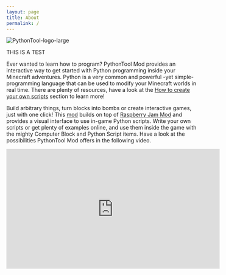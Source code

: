 ```yaml
---
layout: page
title: About
permalink: /
---
```


![PythonTool-logo-large](/PythonTool-Mod/images/pythontool_logo.jpg)

THIS IS A TEST

Ever wanted to learn how to program? PythonTool Mod provides an interactive way to get started with Python programming inside your Minecraft adventures. Python is a very common and powerful -yet simple- programming language that can be used to modify your Minecraft worlds in real time. There are plenty of resources, have a look at the [How to create your own scripts](/PythonTool-Mod/startcoding/) section to learn more!

Build arbitrary things, turn blocks into bombs or create interactive games, just with one click!
This [mod](/PythonTool-Mod/troubleshooting#wait-what-is-a-mod) builds on top of [Raspberry Jam Mod](https://github.com/arpruss/raspberryjammod) and provides a visual interface to use in-game Python scripts. Write your own scripts or get plenty of examples online, and use them inside the game with the mighty Computer Block and Python Script items. Have a look at the possibilities PythonTool Mod offers in the following video.

<center>
<iframe width="560" height="315" src="https://www.youtube.com/embed/mghcv0qJNv8" frameborder="0" allowfullscreen></iframe>
</center>
